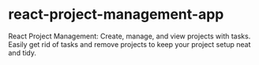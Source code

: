 # react-project-management-app
React Project Management: Create, manage, and view projects with tasks. Easily get rid of tasks and remove projects to keep your project setup neat and tidy.
